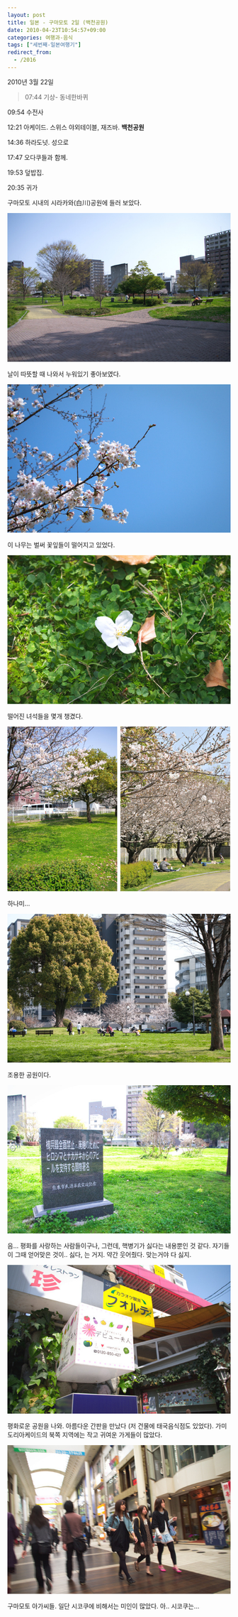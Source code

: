```yaml
---
layout: post
title: 일본 - 구마모토 2일 (백천공원)
date: 2010-04-23T10:54:57+09:00
categories: 여행과-음식
tags: ["세번째-일본여행기"]
redirect_from:
  - /2016
---
```


2010년 3월 22일

> 07:44 기상- 동네한바퀴

09:54 수전사

12:21 아케이드. 스위스 야외테이블, 재즈바. <strong>백천공원</strong>

14:36 하라도넛. 성으로

17:47 오다쿠들과 함께.

19:53 덮밥집.

20:35 귀가

구마모토 시내의 시라카와(白川)공원에 들러 보았다.

![ ](/assets/media/uploads_1_cfile27.uf.152D3A114BD0A96F245155.jpg)

날이 따뜻할 때 나와서 누워있기 좋아보였다.

![ ](/assets/media/uploads_1_cfile10.uf.202D3A114BD0A97327300F.jpg)

이 나무는 벌써 꽃잎들이 떨어지고 있었다.

 

![ ](/assets/media/uploads_1_cfile26.uf.112D3A114BD0A97328FD30.jpg)

떨어진 녀석들을 몇개 챙겼다.

 

![ ](/assets/media/uploads_1_cfile25.uf.162D3A114BD0A97026105D.jpg)

하나미...

 

![ ](/assets/media/uploads_1_cfile29.uf.132D3A114BD0A974291603.jpg)

조용한 공원이다.

 

![ ](/assets/media/uploads_1_cfile22.uf.132D3A114BD0A9762AAC2C.jpg)

음... 평화를 사랑하는 사람들이구나, 그런데, 핵병기가 싫다는 내용뿐인 것 같다. 자기들이 그때 얻어맞은 것이.. 싫다, 는 거지. 약간 웃어줬다. 맞는거야 다 싫지.

 

![ ](/assets/media/uploads_1_cfile3.uf.194683284BD0AA6610B597.jpg)

평화로운 공원을 나와. 아름다운 간판을 만났다 (저 건물에 태국음식점도 있었다). 가미도리아케이드의 북쪽 지역에는 작고 귀여운 가게들이 많았다.

 

![ ](/assets/media/uploads_1_cfile22.uf.114683284BD0AA6711E717.jpg)

구마모토 아가씨들. 일단 시코쿠에 비해서는 미인이 많았다. 아.. 시코쿠는...

 
